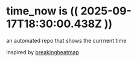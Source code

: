 # time_now is (( 2025-09-17T18:30:00.438Z ))

an automated repo that shows the currnent time

inspired by [breakingheatmap](https://github.com/breakingheatmap/breakingheatmap)